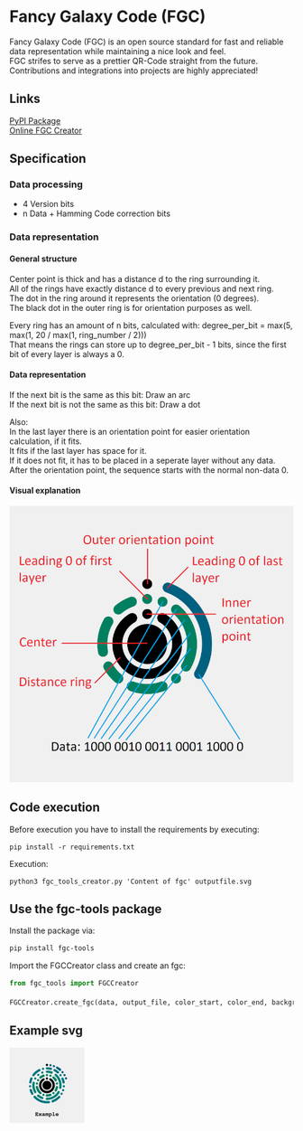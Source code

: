# Fancy Galaxy Code (FGC)
Fancy Galaxy Code (FGC) is an open source standard for fast and reliable data representation while maintaining a nice look and feel.  
FGC strifes to serve as a prettier QR-Code straight from the future.  
Contributions and integrations into projects are highly appreciated!  
  
## Links
[PyPI Package](https://pypi.org/project/fgc-tools/)  
[Online FGC Creator](https://ghostfox.de/fgc)  
  
## Specification

### Data processing
- 4 Version bits
- n Data + Hamming Code correction bits


### Data representation
#### General structure
Center point is thick and has a distance d to the ring surrounding it.  
All of the rings have exactly distance d to every previous and next ring.  
The dot in the ring around it represents the orientation (0 degrees).  
The black dot in the outer ring is for orientation purposes as well. 

Every ring has an amount of n bits, calculated with: degree_per_bit = max(5, max(1, 20 / max(1, ring_number / 2)))  
That means the rings can store up to degree_per_bit - 1 bits, since the first bit of every layer is always a 0.  
  
#### Data representation
If the next bit is the same as this bit: Draw an arc  
If the next bit is not the same as this bit: Draw a dot  
  
Also:  
In the last layer there is an orientation point for easier orientation calculation, if it fits.  
It fits if the last layer has space for it.  
If it does not fit, it has to be placed in a seperate layer without any data.  
After the orientation point, the sequence starts with the normal non-data 0.  
  
#### Visual explanation
![Alt text](./static/explanation.png)
  
## Code execution
Before execution you have to install the requirements by executing:  
```
pip install -r requirements.txt
```  
  
Execution:  
```
python3 fgc_tools_creator.py 'Content of fgc' outputfile.svg
```
  
## Use the fgc-tools package
Install the package via:
```sh
pip install fgc-tools
```

Import the FGCCreator class and create an fgc:
```python
from fgc_tools import FGCCreator

FGCCreator.create_fgc(data, output_file, color_start, color_end, background_color)
```  
  
## Example svg
![Alt text](./static/example.svg)
